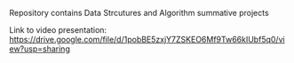 Repository contains Data Strcutures and Algorithm summative projects

Link to video presentation: https://drive.google.com/file/d/1pobBE5zxjY7ZSKEO6Mf9Tw66kIUbf5q0/view?usp=sharing

